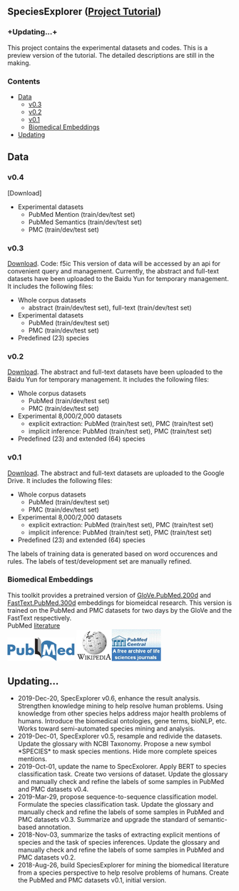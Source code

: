 ## SpeciesExplorer ([Project Tutorial](https://sssgrowth.github.io/SPECIESEXPLORER/))
### +Updating...+
This project contains the experimental datasets and codes. This is a preview version of the tutorial. The detailed descriptions are still in the making.

### Contents

* [Data](#data)
  * [v0.3](#v0.3)
  * [v0.2](#v0.2)
  * [v0.1](#v0.1)
  * [Biomedical Embeddings](#biomedical-embeddings)
* [Updating](#updating)

## Data
### v0.4
[Download]
+ Experimental datasets
	+ PubMed Mention (train/dev/test set)
	+ PubMed Semantics (train/dev/test set)
	+ PMC (train/dev/test set)

### v0.3
[Download](https://pan.baidu.com/s/163Ferpz9ZCvcQgRXTRQSqw). Code: f5ic This version of data will be accessed by an api for convenient query and management. Currently, the abstract and full-text datasets have been uploaded to the Baidu Yun for temporary management. It includes the following files:

+ Whole corpus datasets
	+ abstract (train/dev/test set), full-text (train/dev/test set)
+ Experimental datasets
	+ PubMed (train/dev/test set)
	+ PMC (train/dev/test set)
+ Predefined (23) species  

### v0.2
[Download](https://pan.baidu.com/s/1PY-_mxds7A_HoyWysjsxlA). The abstract and full-text datasets have been uploaded to the Baidu Yun for temporary management. It includes the following files:

+ Whole corpus datasets
	+ PubMed (train/dev/test set)
	+ PMC (train/dev/test set)
+ Experimental 8,000/2,000 datasets
	+ explicit extraction: PubMed (train/test set), PMC (train/test set)
	+ implicit inference: PubMed (train/test set), PMC (train/test set)
+ Predefined (23) and extended (64) species  


### v0.1 
[Download](https://drive.google.com/drive/folders/1VIHEbRtPeWo66L6zaEjyv30qizC_fdQB?usp=sharing). The abstract and full-text datasets are uploaded to the Google Drive. It includes the following files:

+ Whole corpus datasets
	+ PubMed (train/dev/test set)
	+ PMC (train/dev/test set)
+ Experimental 8,000/2,000 datasets
	+ explicit extraction: PubMed (train/test set), PMC (train/test set)
	+ implicit inference: PubMed (train/test set), PMC (train/test set)
+ Predefined (23) and extended (64) species

The labels of training data is generated based on word occurences and rules. The labels of test/development set are manually refined.

### Biomedical Embeddings
This toolkit provides a pretrained version of [GloVe.PubMed.200d](d) and [FastText.PubMed.300d](d) embeddings for biomeidcal research.  This version is trained on the PubMed and PMC datasets for two days by the GloVe and the FastText respectively.  
PubMed [literature](https://www.ncbi.nlm.nih.gov/pubmed/)  
 <img src="./icon/pubmed.png" width="150">  <img src="./icon/wiki.png" width="80"><img src="./icon/pubmedcentral.jpg" width="110">
 

## Updating...
* 2019-Dec-20, SpecExplorer v0.6, enhance the result analysis. Strengthen knowledge mining to help resolve human problems. Using knowledge from other species helps address major health problems of humans. Introduce the biomedical ontologies, gene terms, bioNLP, etc. Works toward semi-automated species mining and analysis.    
* 2019-Dec-01, SpecExplorer v0.5, resample and redivide the datasets. Update the glossary with NCBI Taxonomy. Propose a new symbol \*SPECIES\* to mask species mentions. Hide more complete speices mentions.  
* 2019-Oct-01, update the name to SpecExolorer. Apply BERT to species classification task. Create two versions of dataset. Update the glossary and manually check and refine the labels of some samples in PubMed and PMC datasets v0.4.  
* 2019-Mar-29, propose sequence-to-sequence classification model. Formulate the species classification task. Update the glossary and manually check and refine the labels of some samples in PubMed and PMC datasets v0.3. Summarize and upgrade the standard of semantic-based annotation.  
* 2018-Nov-03, summarize the tasks of extracting explicit mentions of species and the task of species inferences. Update the glossary and manually check and refine the labels of some samples in PubMed and PMC datasets v0.2.  
* 2018-Aug-26, build SpeciesExplorer for mining the biomedical literature from a species perspective to help resolve problems of humans. Create the PubMed and PMC datasets v0.1, initial version.  

